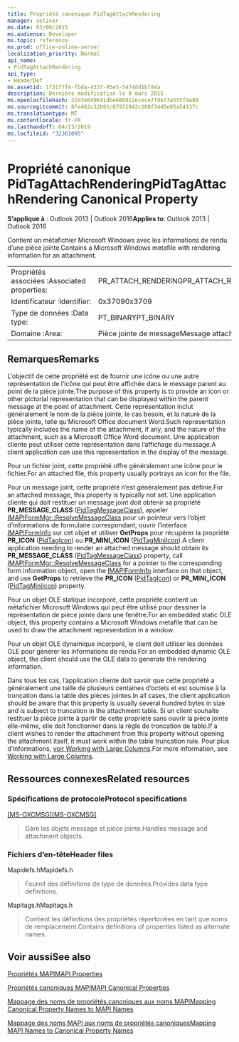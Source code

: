 ```yaml
---
title: Propriété canonique PidTagAttachRendering
manager: soliver
ms.date: 03/09/2015
ms.audience: Developer
ms.topic: reference
ms.prod: office-online-server
localization_priority: Normal
api_name:
- PidTagAttachRendering
api_type:
- HeaderDef
ms.assetid: 1f31f7f4-fbda-4337-95e5-5474dd1bf84a
description: Dernière modification le 9 mars 2015
ms.openlocfilehash: 22d3e649641dbe688912ecece7fde73a555f4a88
ms.sourcegitcommit: 8fe462c32b91c87911942c188f3445e85a54137c
ms.translationtype: MT
ms.contentlocale: fr-FR
ms.lasthandoff: 04/23/2019
ms.locfileid: "32361095"
---
```

# <a name="pidtagattachrendering-canonical-property"></a><span data-ttu-id="4352b-103">Propriété canonique PidTagAttachRendering</span><span class="sxs-lookup"><span data-stu-id="4352b-103">PidTagAttachRendering Canonical Property</span></span>

  
  
<span data-ttu-id="4352b-104">**S’applique à** : Outlook 2013 | Outlook 2016</span><span class="sxs-lookup"><span data-stu-id="4352b-104">**Applies to**: Outlook 2013 | Outlook 2016</span></span> 
  
<span data-ttu-id="4352b-105">Contient un métafichier Microsoft Windows avec les informations de rendu d’une pièce jointe.</span><span class="sxs-lookup"><span data-stu-id="4352b-105">Contains a Microsoft Windows metafile with rendering information for an attachment.</span></span> 
  
|||
|:-----|:-----|
|<span data-ttu-id="4352b-106">Propriétés associées :</span><span class="sxs-lookup"><span data-stu-id="4352b-106">Associated properties:</span></span>  <br/> |<span data-ttu-id="4352b-107">PR_ATTACH_RENDERING</span><span class="sxs-lookup"><span data-stu-id="4352b-107">PR_ATTACH_RENDERING</span></span>  <br/> |
|<span data-ttu-id="4352b-108">Identificateur :</span><span class="sxs-lookup"><span data-stu-id="4352b-108">Identifier:</span></span>  <br/> |<span data-ttu-id="4352b-109">0x3709</span><span class="sxs-lookup"><span data-stu-id="4352b-109">0x3709</span></span>  <br/> |
|<span data-ttu-id="4352b-110">Type de données :</span><span class="sxs-lookup"><span data-stu-id="4352b-110">Data type:</span></span>  <br/> |<span data-ttu-id="4352b-111">PT_BINARY</span><span class="sxs-lookup"><span data-stu-id="4352b-111">PT_BINARY</span></span>  <br/> |
|<span data-ttu-id="4352b-112">Domaine :</span><span class="sxs-lookup"><span data-stu-id="4352b-112">Area:</span></span>  <br/> |<span data-ttu-id="4352b-113">Pièce jointe de message</span><span class="sxs-lookup"><span data-stu-id="4352b-113">Message attachment</span></span>  <br/> |
   
## <a name="remarks"></a><span data-ttu-id="4352b-114">Remarques</span><span class="sxs-lookup"><span data-stu-id="4352b-114">Remarks</span></span>

<span data-ttu-id="4352b-115">L’objectif de cette propriété est de fournir une icône ou une autre représentation de l’icône qui peut être affichée dans le message parent au point de la pièce jointe.</span><span class="sxs-lookup"><span data-stu-id="4352b-115">The purpose of this property is to provide an icon or other pictorial representation that can be displayed within the parent message at the point of attachment.</span></span> <span data-ttu-id="4352b-116">Cette représentation inclut généralement le nom de la pièce jointe, le cas besoin, et la nature de la pièce jointe, telle qu’Microsoft Office document Word.</span><span class="sxs-lookup"><span data-stu-id="4352b-116">Such representation typically includes the name of the attachment, if any, and the nature of the attachment, such as a Microsoft Office Word document.</span></span> <span data-ttu-id="4352b-117">Une application cliente peut utiliser cette représentation dans l’affichage du message.</span><span class="sxs-lookup"><span data-stu-id="4352b-117">A client application can use this representation in the display of the message.</span></span> 
  
<span data-ttu-id="4352b-118">Pour un fichier joint, cette propriété offre généralement une icône pour le fichier.</span><span class="sxs-lookup"><span data-stu-id="4352b-118">For an attached file, this property usually portrays an icon for the file.</span></span> 
  
<span data-ttu-id="4352b-119">Pour un message joint, cette propriété n’est généralement pas définie.</span><span class="sxs-lookup"><span data-stu-id="4352b-119">For an attached message, this property is typically not set.</span></span> <span data-ttu-id="4352b-120">Une application cliente qui doit restituer un message joint doit obtenir sa propriété **PR_MESSAGE_CLASS** ([PidTagMessageClass](pidtagmessageclass-canonical-property.md)), appeler [IMAPIFormMgr::ResolveMessageClass](imapiformmgr-resolvemessageclass.md) pour un pointeur vers l’objet d’informations de formulaire correspondant, ouvrir l’interface [IMAPIFormInfo](imapiforminfoimapiprop.md) sur cet objet et utiliser **GetProps** pour récupérer la propriété **PR_ICON** ([PidTagIcon](pidtagicon-canonical-property.md)) ou **PR_MINI_ICON** ([PidTagMiniIcon](pidtagminiicon-canonical-property.md)).</span><span class="sxs-lookup"><span data-stu-id="4352b-120">A client application needing to render an attached message should obtain its **PR_MESSAGE_CLASS** ([PidTagMessageClass](pidtagmessageclass-canonical-property.md)) property, call [IMAPIFormMgr::ResolveMessageClass](imapiformmgr-resolvemessageclass.md) for a pointer to the corresponding form information object, open the [IMAPIFormInfo](imapiforminfoimapiprop.md) interface on that object, and use **GetProps** to retrieve the **PR_ICON** ([PidTagIcon](pidtagicon-canonical-property.md)) or **PR_MINI_ICON** ([PidTagMiniIcon](pidtagminiicon-canonical-property.md)) property.</span></span> 
  
<span data-ttu-id="4352b-121">Pour un objet OLE statique incorporé, cette propriété contient un métafichier Microsoft Windows qui peut être utilisé pour dessiner la représentation de pièce jointe dans une fenêtre.</span><span class="sxs-lookup"><span data-stu-id="4352b-121">For an embedded static OLE object, this property contains a Microsoft Windows metafile that can be used to draw the attachment representation in a window.</span></span> 
  
<span data-ttu-id="4352b-122">Pour un objet OLE dynamique incorporé, le client doit utiliser les données OLE pour générer les informations de rendu.</span><span class="sxs-lookup"><span data-stu-id="4352b-122">For an embedded dynamic OLE object, the client should use the OLE data to generate the rendering information.</span></span> 
  
<span data-ttu-id="4352b-123">Dans tous les cas, l’application cliente doit savoir que cette propriété a généralement une taille de plusieurs centaines d’octets et est soumise à la troncation dans la table des pièces jointes.</span><span class="sxs-lookup"><span data-stu-id="4352b-123">In all cases, the client application should be aware that this property is usually several hundred bytes in size and is subject to truncation in the attachment table.</span></span> <span data-ttu-id="4352b-124">Si un client souhaite restituer la pièce jointe à partir de cette propriété sans ouvrir la pièce jointe elle-même, elle doit fonctionner dans la règle de troncation de table.</span><span class="sxs-lookup"><span data-stu-id="4352b-124">If a client wishes to render the attachment from this property without opening the attachment itself, it must work within the table truncation rule.</span></span> <span data-ttu-id="4352b-125">Pour plus d’informations, [voir Working with Large Columns](working-with-large-columns.md).</span><span class="sxs-lookup"><span data-stu-id="4352b-125">For more information, see [Working with Large Columns](working-with-large-columns.md).</span></span> 
  
## <a name="related-resources"></a><span data-ttu-id="4352b-126">Ressources connexes</span><span class="sxs-lookup"><span data-stu-id="4352b-126">Related resources</span></span>

### <a name="protocol-specifications"></a><span data-ttu-id="4352b-127">Spécifications de protocole</span><span class="sxs-lookup"><span data-stu-id="4352b-127">Protocol specifications</span></span>

<span data-ttu-id="4352b-128">[[MS-OXCMSG]](https://msdn.microsoft.com/library/7fd7ec40-deec-4c06-9493-1bc06b349682%28Office.15%29.aspx)</span><span class="sxs-lookup"><span data-stu-id="4352b-128">[[MS-OXCMSG]](https://msdn.microsoft.com/library/7fd7ec40-deec-4c06-9493-1bc06b349682%28Office.15%29.aspx)</span></span>
  
> <span data-ttu-id="4352b-129">Gère les objets message et pièce jointe.</span><span class="sxs-lookup"><span data-stu-id="4352b-129">Handles message and attachment objects.</span></span>
    
### <a name="header-files"></a><span data-ttu-id="4352b-130">Fichiers d’en-tête</span><span class="sxs-lookup"><span data-stu-id="4352b-130">Header files</span></span>

<span data-ttu-id="4352b-131">Mapidefs.h</span><span class="sxs-lookup"><span data-stu-id="4352b-131">Mapidefs.h</span></span>
  
> <span data-ttu-id="4352b-132">Fournit des définitions de type de données.</span><span class="sxs-lookup"><span data-stu-id="4352b-132">Provides data type definitions.</span></span>
    
<span data-ttu-id="4352b-133">Mapitags.h</span><span class="sxs-lookup"><span data-stu-id="4352b-133">Mapitags.h</span></span>
  
> <span data-ttu-id="4352b-134">Contient les définitions des propriétés répertoriées en tant que noms de remplacement.</span><span class="sxs-lookup"><span data-stu-id="4352b-134">Contains definitions of properties listed as alternate names.</span></span>
    
## <a name="see-also"></a><span data-ttu-id="4352b-135">Voir aussi</span><span class="sxs-lookup"><span data-stu-id="4352b-135">See also</span></span>



[<span data-ttu-id="4352b-136">Propriétés MAPI</span><span class="sxs-lookup"><span data-stu-id="4352b-136">MAPI Properties</span></span>](mapi-properties.md)
  
[<span data-ttu-id="4352b-137">Propriétés canoniques MAPI</span><span class="sxs-lookup"><span data-stu-id="4352b-137">MAPI Canonical Properties</span></span>](mapi-canonical-properties.md)
  
[<span data-ttu-id="4352b-138">Mappage des noms de propriétés canoniques aux noms MAPI</span><span class="sxs-lookup"><span data-stu-id="4352b-138">Mapping Canonical Property Names to MAPI Names</span></span>](mapping-canonical-property-names-to-mapi-names.md)
  
[<span data-ttu-id="4352b-139">Mappage des noms MAPI aux noms de propriétés canoniques</span><span class="sxs-lookup"><span data-stu-id="4352b-139">Mapping MAPI Names to Canonical Property Names</span></span>](mapping-mapi-names-to-canonical-property-names.md)

